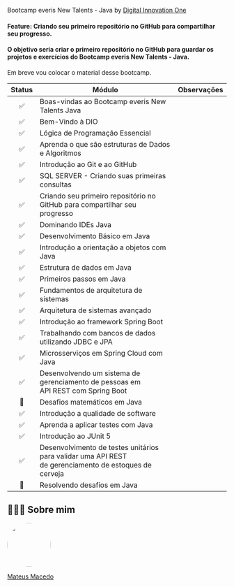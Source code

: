 Bootcamp everis New Talents - Java by [Digital Innovation One](http://digitalinnovation.one)

#### Feature: Criando seu primeiro repositório no GitHub para compartilhar seu progresso.

#### O objetivo seria criar o primeiro repositório no GitHub para guardar os projetos e exercícios do Bootcamp everis New Talents - Java.

Em breve vou colocar o material desse bootcamp. 

| Status              | Módulo                                                                                                  | Observações              |
|:------------------: |-------------------------------------------------------------------------------------------------------  |--------------------------|
| :white_check_mark:  | Boas-vindas ao Bootcamp everis New Talents Java                                                         |                          |
| :white_check_mark:  | Bem-Vindo à DIO                                                                                         |                          |
| :white_check_mark:  | Lógica de Programação Essencial                                                                         |                          |
| :white_check_mark:  | Aprenda o que são estruturas de Dados e Algoritmos                                                      |                          |
| :white_check_mark:  | Introdução ao Git e ao GitHub                                                                           |                          |
| :white_check_mark:  | SQL SERVER - Criando suas primeiras consultas                                                           |                          |
| :white_check_mark:  | Criando seu primeiro repositório no GitHub para compartilhar seu progresso                              |                          |
| :white_check_mark:  | Dominando IDEs Java                                                                                     |                          |
| :white_check_mark:  | Desenvolvimento Básico em Java                                                                          |                          |
| :white_check_mark:  | Introdução a orientação a objetos com Java                                                              |                          |
| :white_check_mark:  | Estrutura de dados em Java                                                                              |                          |
| :white_check_mark:  | Primeiros passos em Java                                                                                |                          |
| :white_check_mark:  | Fundamentos de arquitetura de sistemas                                                                  |                          |
| :white_check_mark:  | Arquitetura de sistemas avançado                                                                        |                          |
| :white_check_mark:  | Introdução ao framework Spring Boot                                                                     |                          |
| :white_check_mark:  | Trabalhando com bancos de dados utilizando JDBC e JPA                                                   |                          | 
| :white_check_mark:  | Microsserviços em Spring Cloud com Java                                                                 |                          |
| :white_check_mark:  | Desenvolvendo um sistema de gerenciamento de pessoas em<br> API REST com Spring Boot                    |                          |
| :brain:             | Desafios matemáticos em Java                                                                            |                          |
| :white_check_mark:  | Introdução a qualidade de software                                                                      |                          |
| :white_check_mark:  | Aprenda a aplicar testes com Java                                                                       |                          |
| :white_check_mark:  | Introdução ao JUnit 5                                                                                   |                          |
| :white_check_mark:  | Desenvolvimento de testes unitários para validar uma API REST<br>de gerenciamento de estoques de cerveja|                          |
| :brain:             | Resolvendo desafios em Java                                                                             |                          |


## 👨🏻‍🚀 Sobre mim
<a href="https://www.linkedin.com/in/mateus-macedo-937a32163/">
 <img style="border-radius:50%" width="100px; "src="https://avatars.githubusercontent.com/u/63172367?s=460&u=11fd26ea8a7f5663d7707d7ef254e4f8bfca1b05&v=4"/>
 <p>Mateus Macedo</p>
</a>
